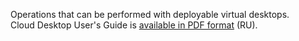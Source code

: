 Operations that can be performed with deployable virtual desktops.<br><info>Cloud Desktop User's Guide is [available in PDF format](/en/computing/cloud-desktops/service-management/assets/Termidesk_user_guide_v_1_0.pdf "download") (RU).</info>